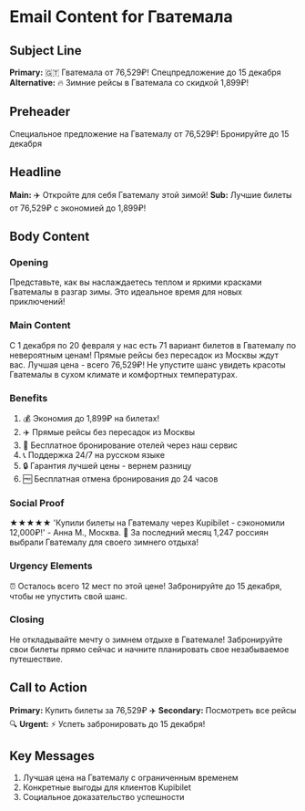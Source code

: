 # Email Content for Гватемала

## Subject Line
**Primary:** 🇬🇹 Гватемала от 76,529₽! Спецпредложение до 15 декабря
**Alternative:** 🔥 Зимние рейсы в Гватемала со скидкой 1,899₽!

## Preheader
Специальное предложение на Гватемалу от 76,529₽! Бронируйте до 15 декабря

## Headline
**Main:** ✈️ Откройте для себя Гватемалу этой зимой!
**Sub:** Лучшие билеты от 76,529₽ с экономией до 1,899₽!

## Body Content

### Opening
Представьте, как вы наслаждаетесь теплом и яркими красками Гватемалы в разгар зимы. Это идеальное время для новых приключений!

### Main Content
С 1 декабря по 20 февраля у нас есть 71 вариант билетов в Гватемалу по невероятным ценам! Прямые рейсы без пересадок из Москвы ждут вас. Лучшая цена - всего 76,529₽! Не упустите шанс увидеть красоты Гватемалы в сухом климате и комфортных температурах.

### Benefits
1. 💰 Экономия до 1,899₽ на билетах!
2. ✈️ Прямые рейсы без пересадок из Москвы
3. 🏨 Бесплатное бронирование отелей через наш сервис
4. 📞 Поддержка 24/7 на русском языке
5. 🔒 Гарантия лучшей цены - вернем разницу
6. 🆓 Бесплатная отмена бронирования до 24 часов

### Social Proof
★★★★★ 'Купили билеты на Гватемалу через Kupibilet - сэкономили 12,000₽!' - Анна М., Москва. 🎯 За последний месяц 1,247 россиян выбрали Гватемалу для своего зимнего отдыха!

### Urgency Elements
⏰ Осталось всего 12 мест по этой цене! Забронируйте до 15 декабря, чтобы не упустить свой шанс.

### Closing
Не откладывайте мечту о зимнем отдыхе в Гватемале! Забронируйте свои билеты прямо сейчас и начните планировать свое незабываемое путешествие.

## Call to Action
**Primary:** Купить билеты за 76,529₽ ✈️
**Secondary:** Посмотреть все рейсы 🔍
**Urgent:** ⚡ Успеть забронировать до 15 декабря!

## Key Messages
1. Лучшая цена на Гватемалу с ограниченным временем
2. Конкретные выгоды для клиентов Kupibilet
3. Социальное доказательство успешности
